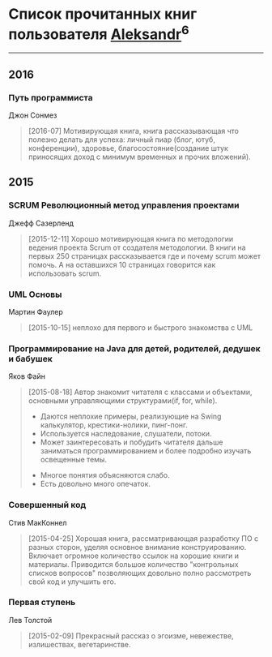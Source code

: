 # Список прочитанных книг пользователя [Aleksandr](http://vk.com/id12375097)<sup>6</sup>
---

## 2016

### Путь программиста
Джон Сонмез
> [2016-07] Мотивирующая книга, книга рассказывающая что полезно делать для успеха: личный пиар (блог, ютуб, конференции), здоровье, благосостояние(создание штук приносящих доход с минимум временных и прочих вложений).



## 2015

### SCRUM Революционный метод управления проектами
Джефф Сазерленд
> [2015-12-11] Хорошо мотивирующая книга по методологии ведения проекта Scrum от создателя методологии. В книги на первых 250 страницах рассказывается где и почему scrum может помочь. А на оставшихся 10 страницах говорится как использовать scrum.


### UML Основы
Мартин Фаулер
> [2015-10-15] неплохо для первого и быстрого знакомства с UML


### Программирование на Java для детей, родителей, дедушек и бабушек
Яков Файн
> [2015-08-18] Автор знакомит читателя с классами и объектами, основными управляющими структурами(if, for, while). 
> + Даются неплохие примеры, реализующие на Swing калькулятор, крестики-нолики, пинг-понг. 
> + Используется наследование, слушатели, потоки.
> + Может заинтересовать и побудить читателя дальше заниматься программированием и более подробно изучать освещенные темы.
> - Многое понятия объясняются слабо.
> - Есть довольно много опечаток.


### Совершенный код
Стив МакКоннел
> [2015-04-25] Хорошая книга, рассматривающая разработку ПО с разных сторон, уделяя основное внимание конструированию. Включает огромное количество ссылок на хорошие книги и материалы. Приводится большое количество "контрольных списков вопросов" позволяющих довольно полно рассмотреть свой код и улучшить его.


### Первая ступень
Лев Толстой
> [2015-02-09] Прекрасный рассказ о эгоизме, невежестве, излишествах, вегетаринстве.



